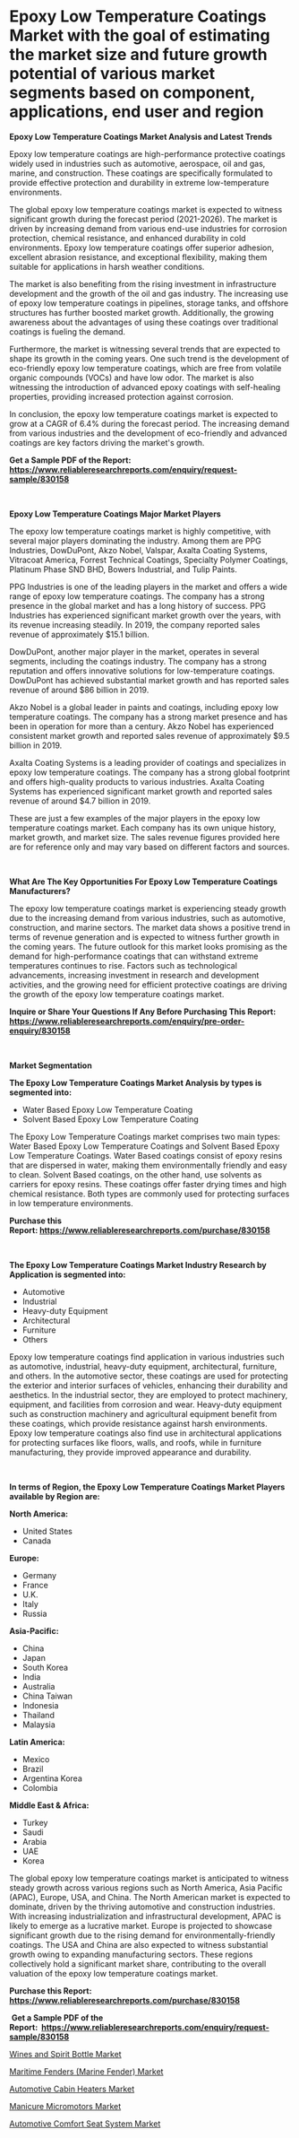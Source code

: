 <p><h1>Epoxy Low Temperature Coatings Market with the goal of estimating the market size and future growth potential of various market segments based on component, applications, end user and region</h1></p><p><strong>Epoxy Low Temperature Coatings Market Analysis and Latest Trends</strong></p>
<p><p>Epoxy low temperature coatings are high-performance protective coatings widely used in industries such as automotive, aerospace, oil and gas, marine, and construction. These coatings are specifically formulated to provide effective protection and durability in extreme low-temperature environments.</p><p>The global epoxy low temperature coatings market is expected to witness significant growth during the forecast period (2021-2026). The market is driven by increasing demand from various end-use industries for corrosion protection, chemical resistance, and enhanced durability in cold environments. Epoxy low temperature coatings offer superior adhesion, excellent abrasion resistance, and exceptional flexibility, making them suitable for applications in harsh weather conditions.</p><p>The market is also benefiting from the rising investment in infrastructure development and the growth of the oil and gas industry. The increasing use of epoxy low temperature coatings in pipelines, storage tanks, and offshore structures has further boosted market growth. Additionally, the growing awareness about the advantages of using these coatings over traditional coatings is fueling the demand.</p><p>Furthermore, the market is witnessing several trends that are expected to shape its growth in the coming years. One such trend is the development of eco-friendly epoxy low temperature coatings, which are free from volatile organic compounds (VOCs) and have low odor. The market is also witnessing the introduction of advanced epoxy coatings with self-healing properties, providing increased protection against corrosion.</p><p>In conclusion, the epoxy low temperature coatings market is expected to grow at a CAGR of 6.4% during the forecast period. The increasing demand from various industries and the development of eco-friendly and advanced coatings are key factors driving the market's growth.</p></p>
<p><strong>Get a Sample PDF of the Report:&nbsp; <a href="https://www.reliableresearchreports.com/enquiry/request-sample/830158">https://www.reliableresearchreports.com/enquiry/request-sample/830158</a></strong></p>
<p>&nbsp;</p>
<p><strong>Epoxy Low Temperature Coatings Major Market Players</strong></p>
<p><p>The epoxy low temperature coatings market is highly competitive, with several major players dominating the industry. Among them are PPG Industries, DowDuPont, Akzo Nobel, Valspar, Axalta Coating Systems, Vitracoat America, Forrest Technical Coatings, Specialty Polymer Coatings, Platinum Phase SND BHD, Bowers Industrial, and Tulip Paints.</p><p>PPG Industries is one of the leading players in the market and offers a wide range of epoxy low temperature coatings. The company has a strong presence in the global market and has a long history of success. PPG Industries has experienced significant market growth over the years, with its revenue increasing steadily. In 2019, the company reported sales revenue of approximately $15.1 billion.</p><p>DowDuPont, another major player in the market, operates in several segments, including the coatings industry. The company has a strong reputation and offers innovative solutions for low-temperature coatings. DowDuPont has achieved substantial market growth and has reported sales revenue of around $86 billion in 2019.</p><p>Akzo Nobel is a global leader in paints and coatings, including epoxy low temperature coatings. The company has a strong market presence and has been in operation for more than a century. Akzo Nobel has experienced consistent market growth and reported sales revenue of approximately $9.5 billion in 2019.</p><p>Axalta Coating Systems is a leading provider of coatings and specializes in epoxy low temperature coatings. The company has a strong global footprint and offers high-quality products to various industries. Axalta Coating Systems has experienced significant market growth and reported sales revenue of around $4.7 billion in 2019.</p><p>These are just a few examples of the major players in the epoxy low temperature coatings market. Each company has its own unique history, market growth, and market size. The sales revenue figures provided here are for reference only and may vary based on different factors and sources.</p></p>
<p>&nbsp;</p>
<p><strong>What Are The Key Opportunities For Epoxy Low Temperature Coatings Manufacturers?</strong></p>
<p><p>The epoxy low temperature coatings market is experiencing steady growth due to the increasing demand from various industries, such as automotive, construction, and marine sectors. The market data shows a positive trend in terms of revenue generation and is expected to witness further growth in the coming years. The future outlook for this market looks promising as the demand for high-performance coatings that can withstand extreme temperatures continues to rise. Factors such as technological advancements, increasing investment in research and development activities, and the growing need for efficient protective coatings are driving the growth of the epoxy low temperature coatings market.</p></p>
<p><strong>Inquire or Share Your Questions If Any Before Purchasing This Report: <a href="https://www.reliableresearchreports.com/enquiry/pre-order-enquiry/830158">https://www.reliableresearchreports.com/enquiry/pre-order-enquiry/830158</a></strong></p>
<p>&nbsp;</p>
<p><strong>Market Segmentation</strong></p>
<p><strong>The Epoxy Low Temperature Coatings Market Analysis by types is segmented into:</strong></p>
<p><ul><li>Water Based Epoxy Low Temperature Coating</li><li>Solvent Based Epoxy Low Temperature Coating</li></ul></p>
<p><p>The Epoxy Low Temperature Coatings market comprises two main types: Water Based Epoxy Low Temperature Coatings and Solvent Based Epoxy Low Temperature Coatings. Water Based coatings consist of epoxy resins that are dispersed in water, making them environmentally friendly and easy to clean. Solvent Based coatings, on the other hand, use solvents as carriers for epoxy resins. These coatings offer faster drying times and high chemical resistance. Both types are commonly used for protecting surfaces in low temperature environments.</p></p>
<p><strong>Purchase this Report:&nbsp;<a href="https://www.reliableresearchreports.com/purchase/830158">https://www.reliableresearchreports.com/purchase/830158</a></strong></p>
<p>&nbsp;</p>
<p><strong>The Epoxy Low Temperature Coatings Market Industry Research by Application is segmented into:</strong></p>
<p><ul><li>Automotive</li><li>Industrial</li><li>Heavy-duty Equipment</li><li>Architectural</li><li>Furniture</li><li>Others</li></ul></p>
<p><p>Epoxy low temperature coatings find application in various industries such as automotive, industrial, heavy-duty equipment, architectural, furniture, and others. In the automotive sector, these coatings are used for protecting the exterior and interior surfaces of vehicles, enhancing their durability and aesthetics. In the industrial sector, they are employed to protect machinery, equipment, and facilities from corrosion and wear. Heavy-duty equipment such as construction machinery and agricultural equipment benefit from these coatings, which provide resistance against harsh environments. Epoxy low temperature coatings also find use in architectural applications for protecting surfaces like floors, walls, and roofs, while in furniture manufacturing, they provide improved appearance and durability.</p></p>
<p>&nbsp;</p>
<p><strong>In terms of Region, the Epoxy Low Temperature Coatings Market Players available by Region are:</strong></p>
<p>
    <p> <strong> North America: </strong>
        <ul>
            <li>United States</li>
            <li>Canada</li>
        </ul>
        </p> 
    <p> <strong> Europe: </strong>
        <ul>
            <li>Germany</li>
            <li>France</li>
            <li>U.K.</li>
            <li>Italy</li>
            <li>Russia</li>
        </ul>
        </p> 
    <p> <strong> Asia-Pacific: </strong>
        <ul>
            <li>China</li>
            <li>Japan</li>
            <li>South Korea</li>
            <li>India</li>
            <li>Australia</li>
            <li>China Taiwan</li>
            <li>Indonesia</li>
            <li>Thailand</li>
            <li>Malaysia</li>
        </ul>
        </p> 
    <p> <strong> Latin America: </strong>
        <ul>
            <li>Mexico</li>
            <li>Brazil</li>
            <li>Argentina Korea</li>
            <li>Colombia</li>
        </ul>
        </p> 
    <p> <strong> Middle East & Africa: </strong>
        <ul>
            <li>Turkey</li>
            <li>Saudi</li>
            <li>Arabia</li>
            <li>UAE</li>
            <li>Korea</li>
        </ul>
    </p>
    </p>
<p><p>The global epoxy low temperature coatings market is anticipated to witness steady growth across various regions such as North America, Asia Pacific (APAC), Europe, USA, and China. The North American market is expected to dominate, driven by the thriving automotive and construction industries. With increasing industrialization and infrastructural development, APAC is likely to emerge as a lucrative market. Europe is projected to showcase significant growth due to the rising demand for environmentally-friendly coatings. The USA and China are also expected to witness substantial growth owing to expanding manufacturing sectors. These regions collectively hold a significant market share, contributing to the overall valuation of the epoxy low temperature coatings market.</p></p>
<p><strong>Purchase this Report: <a href="https://www.reliableresearchreports.com/purchase/830158">https://www.reliableresearchreports.com/purchase/830158</a></strong></p>
<p>&nbsp;<strong>Get a Sample PDF of the Report:&nbsp;&nbsp;<a href="https://www.reliableresearchreports.com/enquiry/request-sample/830158">https://www.reliableresearchreports.com/enquiry/request-sample/830158</a></strong></p>
<p><strong></strong></p>
<p><p><a href="https://www.linkedin.com/pulse/wines-spirit-bottle-market-size-growth-forecast-from/">Wines and Spirit Bottle Market</a></p><p><a href="https://medium.com/@jenniferwhite656/maritime-fenders-marine-fender-market-trends-and-market-analysis-forecasted-for-period-2023-2030-d044437bbf85">Maritime Fenders (Marine Fender) Market</a></p><p><a href="https://github.com/santosh758595/Market-Research-Report-List-1/blob/main/automotive-cabin-heaters-market.md">Automotive Cabin Heaters Market</a></p><p><a href="https://medium.com/@laurenglover76/manicure-micromotors-market-furnishes-information-on-market-share-market-trends-and-market-growth-3380f8f8e9f8">Manicure Micromotors Market</a></p><p><a href="https://github.com/Chiragrp25/Market-Research-Report-List-1/blob/main/automotive-comfort-seat-system-market.md">Automotive Comfort Seat System Market</a></p></p>